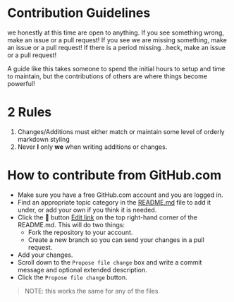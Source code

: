 # Contribution Guidelines

we honestly at this time are open to anything. If you see something wrong, make an issue or a pull request! If you see we are missing something, make an issue or a pull request! If there is a period missing...heck, make an issue or a pull request!

A guide like this takes someone to spend the initial hours to setup and time to maintain, but the contributions of others are where things become powerful!

# 2 Rules
1. Changes/Additions must either match or maintain some level of orderly markdown styling
2. Never **I** only **we** when writing  additions or changes.

# How to contribute from GitHub.com

- Make sure you have a free GitHub.com account and you are logged in.
- Find an appropriate topic category in the [README.md](https://github.com/sjfricke/awesome-webgl/blob/master/README.md) file to add it under, or add your own if you think it is needed.
- Click the :pencil: button [Edit link](https://github.com/sjfricke/awesome-webgl/edit/master/README.md) on the top right-hand corner of the README.md. This will do two things:
  - Fork the repository to your account.
  - Create a new branch so you can send your changes in a pull request.
- Add your changes.
- Scroll down to the `Propose file change` box and write a commit message and optional extended description.
- Click the `Propose file change` button.

> NOTE: this works the same for any of the files
